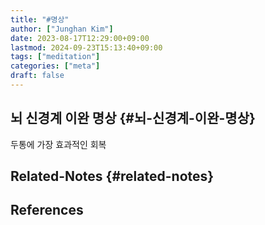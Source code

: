 ```yaml
---
title: "#명상"
author: ["Junghan Kim"]
date: 2023-08-17T12:29:00+09:00
lastmod: 2024-09-23T15:13:40+09:00
tags: ["meditation"]
categories: ["meta"]
draft: false
---
```


## 뇌 신경계 이완 명상 {#뇌-신경계-이완-명상}

두통에 가장 효과적인 회복


## Related-Notes {#related-notes}

## References

<style>.csl-entry{text-indent: -1.5em; margin-left: 1.5em;}</style><div class="csl-bib-body">
</div>
